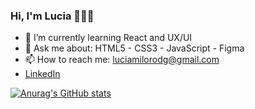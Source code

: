 ### Hi, I'm Lucia 👋👩‍💻
- 🌱 I’m currently learning React and UX/UI
- 💬 Ask me about: HTML5 - CSS3 - JavaScript - Figma 
- 📫 How to reach me: luciamilorodg@gmail.com
- [LinkedIn](https://www.linkedin.com/in/luciamiloro/)


[![Anurag's GitHub stats](https://github-readme-stats.vercel.app/api?username=luciamiloro)](https://github.com/luciamiloro/luciamiloro)
<!--
**luciamiloro/luciamiloro** is a ✨ _special_ ✨ repository because its `README.md` (this file) appears on your GitHub profile.

Here are some ideas to get you started:

- 🔭 I’m currently working on ...
- 🌱 I’m currently learning ...
- 👯 I’m looking to collaborate on ...
- 🤔 I’m looking for help with ...
- 💬 Ask me about: HTML5 - CSS3 - JavaScript - Figma 
- 📫 How to reach me: ...
- 😄 Pronouns: ...
- ⚡ Fun fact: ...
-->
